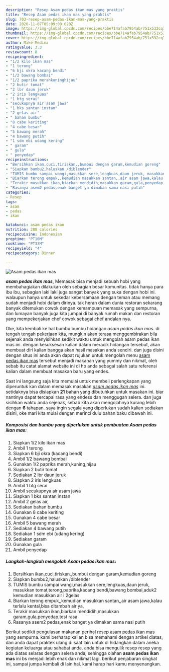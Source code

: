 ```yaml
---
description: "Resep Asam pedas ikan mas yang praktis"
title: "Resep Asam pedas ikan mas yang praktis"
slug: 703-resep-asam-pedas-ikan-mas-yang-praktis
date: 2020-11-07T05:09:00.620Z
image: https://img-global.cpcdn.com/recipes/bbe714afab7954ab/751x532cq70/asam-pedas-ikan-mas-foto-resep-utama.jpg
thumbnail: https://img-global.cpcdn.com/recipes/bbe714afab7954ab/751x532cq70/asam-pedas-ikan-mas-foto-resep-utama.jpg
cover: https://img-global.cpcdn.com/recipes/bbe714afab7954ab/751x532cq70/asam-pedas-ikan-mas-foto-resep-utama.jpg
author: Mike Medina
ratingvalue: 3.3
reviewcount: 8
recipeingredient:
- "1/2 kilo ikan mas"
- "1 terong"
- "6 bji okra kacang bendi"
- "1/2 bawang bombai"
- "1/2 paprika merahkuninghijau"
- "2 butir tomat"
- "2 lbr daun jeruk"
- "2 iris lengkuas"
- "1 btg serai"
- "secukupnya air asam jawa"
- "1 bks santan instan"
- "2 gelas air"
- " bahan bumbu"
- "8 cabe keriting"
- "4 cabe besar"
- "5 bawang merah"
- "4 bawang putih"
- "1 sdm ebi udang kering"
- " garam"
- " gula"
- " penyedap"
recipeinstructions:
- "Bersihkan ikan,cuci,tiriskan.,bumbui dengan garam,kemudian goreng"
- "Siapkan bumbu2,haluskan /diblender"
- "TUMIS bumbu sampai wangi,masukkan sere,lengkuas,daun jeruk, masukkan tomat,terong,paprika,kacang bendi,bawang bombai,aduk2 kemudian masukkan air i 2gelas"
- "Biarkan terong empuk,,kemudian masukkan santan,,air asam jawa,kalau terlalu kental,bisa ditambah air ya,"
- "Terakir masukkan ikan,biarkan mendidih,masukkan garam,gula,penyedap,test rasa"
- "Rasanya asem2 pedas,enak banget ya dimakan sama nasi putih"
categories:
- Resep
tags:
- asam
- pedas
- ikan

katakunci: asam pedas ikan 
nutrition: 288 calories
recipecuisine: Indonesian
preptime: "PT10M"
cooktime: "PT33M"
recipeyield: "4"
recipecategory: Dinner

---
```



![Asam pedas ikan mas](https://img-global.cpcdn.com/recipes/bbe714afab7954ab/751x532cq70/asam-pedas-ikan-mas-foto-resep-utama.jpg)

<b><i>asam pedas ikan mas</i></b>, Memasak bisa menjadi sebuah hobi yang membahagiakan dilakukan oleh sebagian besar komunitas. tidak hanya para ibu ibu, sebagian laki laki juga sangat banyak yang suka dengan hobi ini. walaupun hanya untuk sekedar kebersamaan dengan teman atau memang sudah menjadi hobi dalam dirinya. tak heran dalam dunia restoran sekarang banyak ditemukan cowok dengan kemampuan memasak yang sempurna, dan lumayan banyak juga kita jumpai di banyak rumah makan dan restoran yang mempekerjakan chef cowok sebagai chef andalan nya.



Oke, kita kembali ke hal bumbu bumbu hidangan <i>asam pedas ikan mas</i>. di tengah tengah pekerjaan kita, mungkin akan terasa menggembirakan bila sejenak anda menyisihkan sedikit waktu untuk mengolah asam pedas ikan mas ini. dengan kesuksesan kalian dalam meracik hidangan tersebut, akan membuat diri kalian bangga akan hasil masakan anda sendiri. dan juga disini dengan situs ini anda akan dapat rujukan untuk mengolah menu <u>asam pedas ikan mas</u> tersebut menjadi makanan yang yummy dan nikmat, oleh sebab itu catat alamat website ini di hp anda sebagai salah satu referensi kalian dalam membuat masakan baru yang endes.


Saat ini langsung saja kita memulai untuk membeli perlengkapan yang diperuntuk kan dalam memasak masakan <u><i>asam pedas ikan mas</i></u> ini. setidaknya bisa disiapkan <b>21</b> bahan yang dibutuhkan untuk masakan ini. biar nantinya dapat tercapai rasa yang endess dan menggugah selera. dan juga sisihkan waktu anda sejenak, sebab kita akan mengolahnya kurang lebih dengan <b>6</b> tahapan. saya ingin segala yang diperlukan sudah kalian sediakan disini, oke mari kita mulai dengan merinci dulu bahan baku dibawah ini.

<!--inarticleads1-->

##### Komposisi dan bumbu yang diperlukan untuk pembuatan Asam pedas ikan mas:

1. Siapkan 1/2 kilo ikan mas
1. Ambil 1 terong
1. Siapkan 6 bji okra (kacang bendi)
1. Ambil 1/2 bawang bombai
1. Gunakan 1/2 paprika merah,kuning,hijau
1. Siapkan 2 butir tomat
1. Sediakan 2 lbr daun jeruk
1. Siapkan 2 iris lengkuas
1. Ambil 1 btg serai
1. Ambil secukupnya air asam jawa
1. Siapkan 1 bks santan instan
1. Ambil 2 gelas air,
1. Sediakan  bahan bumbu
1. Gunakan 8 cabe keriting
1. Gunakan 4 cabe besar
1. Ambil 5 bawang merah
1. Sediakan 4 bawang putih
1. Sediakan 1 sdm ebi (udang kering)
1. Sediakan  garam
1. Gunakan  gula
1. Ambil  penyedap




<!--inarticleads2-->

##### Langkah-langkah mengolah Asam pedas ikan mas:

1. Bersihkan ikan,cuci,tiriskan.,bumbui dengan garam,kemudian goreng
1. Siapkan bumbu2,haluskan /diblender
1. TUMIS bumbu sampai wangi,masukkan sere,lengkuas,daun jeruk, masukkan tomat,terong,paprika,kacang bendi,bawang bombai,aduk2 kemudian masukkan air i 2gelas
1. Biarkan terong empuk,,kemudian masukkan santan,,air asam jawa,kalau terlalu kental,bisa ditambah air ya,
1. Terakir masukkan ikan,biarkan mendidih,masukkan garam,gula,penyedap,test rasa
1. Rasanya asem2 pedas,enak banget ya dimakan sama nasi putih




Berikut sedikit pengulasan makanan perihal resep <u>asam pedas ikan mas</u> yang sempurna. kami berharap kalian bisa memahami dengan artikel diatas, dan anda dapat praktek ulang di saat lain untuk di hidangkan dalam aneka kegiatan keluarga atau sahabat anda. anda bisa mengulik resep resep yang ada diatas selaras dengan selera anda, sehingga olahan <b>asam pedas ikan mas</b> ini bs menjadi lebih enak dan nikmat lagi. berikut penjabaran singkat ini, sampai jumpa kembali di lain hal. kami harap hari kamu menyenangkan.
